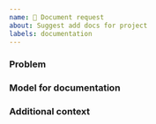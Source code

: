 ```yaml
---
name: 📕 Document request
about: Suggest add docs for project
labels: documentation
---
```


<!--
Welcome! Thanks for thinking of a way to improve our project. If this solves a problem for you, then it probably solves that problem for lots of people! So the whole community will benefit from this request.

Before creating a new feature request please search the issues for relevant feature requests.
-->

### Problem

<!-- Provide a clear and concise description of what problem this feature will solve. For example:

* I'm always frustrated when [...] because [...]
* I would like it if [...] happened when I [...] because [...]
-->

### Model for documentation

<!-- Provide a clear and concise description of the model for documentation. For example:

* Add a tutorial on [...]
* Need to clearify [...]
* How to use [...]
-->

### Additional context

<!-- Add any other context or screenshots about the feature request here. You can also include links to examples of other programs that have something similar to your request. For example:

* Another project [...] solved this by [...]
* I found [...] already in [...] but [...]
-->
